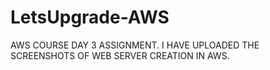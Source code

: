 # LetsUpgrade-AWS
AWS COURSE DAY 3 ASSIGNMENT. I HAVE UPLOADED THE SCREENSHOTS OF WEB SERVER CREATION IN AWS. 
